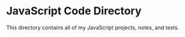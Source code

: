 # JavaScript Code Directory

This directory contains all of my JavaScript projects, notes, and tests.